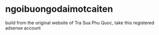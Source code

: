 # ngoibuongodaimotcaiten
build from the original website of Tra Sua Phu Quoc, take this registered adsense account
